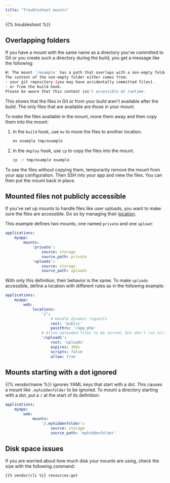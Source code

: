 ```yaml
---
title: "Troubleshoot mounts"
---
```


{{% troubleshoot %}}

## Overlapping folders

If you have a mount with the same name as a directory you've committed to Git or you create such a directory during the build,
you get a message like the following:

```bash
W: The mount '/example' has a path that overlaps with a non-empty folder.
The content of the non-empty folder either comes from:
- your git repository (you may have accidentally committed files).
- or from the build hook.
Please be aware that this content isn't accessible at runtime.
```

This shows that the files in Git or from your build aren't available after the build.
The only files that are available are those in your mount.

To make the files available in the mount, move them away and then copy them into the mount:

1. In the `build` hook, use `mv` to move the files to another location.

   ```bash
   mv example tmp/example
   ```

2. In the `deploy` hook, use `cp` to copy the files into the mount.

   ```bash
   cp -r tmp/example example
   ```

To see the files without copying them, temporarily remove the mount from your app configuration.
Then SSH into your app and view the files.
You can then put the mount back in place.

## Mounted files not publicly accessible

If you've set up mounts to handle files like user uploads, you want to make sure the files are accessible.
Do so by managing their [location](/create-apps/app-reference/builtin-image.md#locations).

This example defines two mounts, one named `private` and one `upload`:

```yaml {configFile="app"}
applications:
    myapp:
        mounts:
            'private':
                source: storage
                source_path: private
            'uploads':
                source: storage
                source_path: uploads
```

With only this definition, their behavior is the same.
To make `uploads` accessible, define a location with different rules as in the following example:

```yaml {configFile="app"}
applications:
    myapp:
        web:
            locations:
                '/':
                    # Handle dynamic requests
                    root: 'public'
                    passthru: '/app.php'
                # Allow uploaded files to be served, but don't run scripts.
                '/uploads':
                    root: 'uploads'
                    expires: 300s
                    scripts: false
                    allow: true
```
## Mounts starting with a dot ignored

{{% vendor/name %}} ignores YAML keys that start with a dot.
This causes a mount like `.myhiddenfolder` to be ignored.
To mount a directory starting with a dot, put a `/` at the start of its definition:

```yaml {configFile="app"}
applications:
    myapp:
        web:
            mounts:
                '/.myhiddenfolder':
                    source: storage
                    source_path: 'myhiddenfolder'
```
## Disk space issues

If you are worried about how much disk your mounts are using, check the size with the following command:

<!-- @todo: does the previous command still work for some per-directory breakdown? -->
```bash
{{% vendor/cli %}} resources:get
```
